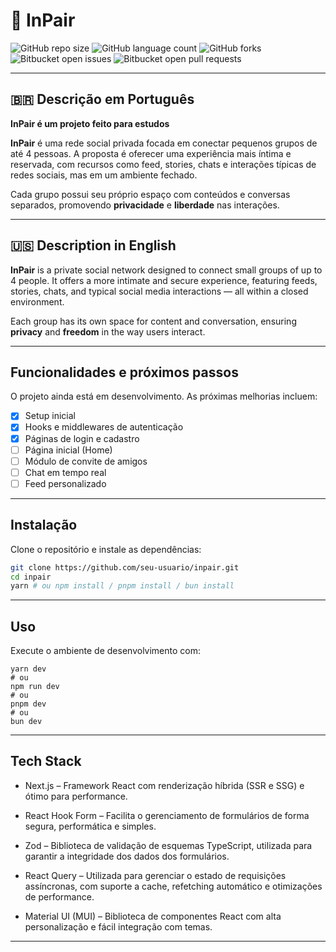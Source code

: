 # 📱 InPair

![GitHub repo size](https://img.shields.io/github/repo-size/iuricode/README-template?style=for-the-badge)
![GitHub language count](https://img.shields.io/github/languages/count/iuricode/README-template?style=for-the-badge)
![GitHub forks](https://img.shields.io/github/forks/iuricode/README-template?style=for-the-badge)
![Bitbucket open issues](https://img.shields.io/bitbucket/issues/iuricode/README-template?style=for-the-badge)
![Bitbucket open pull requests](https://img.shields.io/bitbucket/pr-raw/iuricode/README-template?style=for-the-badge)

---

## 🇧🇷 Descrição em Português

**InPair é um projeto feito para estudos**

**InPair** é uma rede social privada focada em conectar pequenos grupos de até 4 pessoas. A proposta é oferecer uma experiência mais íntima e reservada, com recursos como feed, stories, chats e interações típicas de redes sociais, mas em um ambiente fechado. 

Cada grupo possui seu próprio espaço com conteúdos e conversas separados, promovendo **privacidade** e **liberdade** nas interações.

---

## 🇺🇸 Description in English

**InPair** is a private social network designed to connect small groups of up to 4 people. It offers a more intimate and secure experience, featuring feeds, stories, chats, and typical social media interactions — all within a closed environment.

Each group has its own space for content and conversation, ensuring **privacy** and **freedom** in the way users interact.

---

## Funcionalidades e próximos passos

O projeto ainda está em desenvolvimento. As próximas melhorias incluem:

- [x] Setup inicial
- [x] Hooks e middlewares de autenticação
- [x] Páginas de login e cadastro
- [ ] Página inicial (Home)
- [ ] Módulo de convite de amigos
- [ ] Chat em tempo real
- [ ] Feed personalizado

---

## Instalação

Clone o repositório e instale as dependências:

```bash
git clone https://github.com/seu-usuario/inpair.git
cd inpair
yarn # ou npm install / pnpm install / bun install

```

---

## Uso
Execute o ambiente de desenvolvimento com:

```
yarn dev
# ou
npm run dev
# ou
pnpm dev
# ou
bun dev
```

---

## Tech Stack 

- Next.js – Framework React com renderização híbrida (SSR e SSG) e ótimo para performance.

- React Hook Form – Facilita o gerenciamento de formulários de forma segura, performática e simples.

- Zod – Biblioteca de validação de esquemas TypeScript, utilizada para garantir a integridade dos dados dos formulários.

- React Query – Utilizada para gerenciar o estado de requisições assíncronas, com suporte a cache, refetching automático e otimizações de performance.

- Material UI (MUI) – Biblioteca de componentes React com alta personalização e fácil integração com temas.

---
